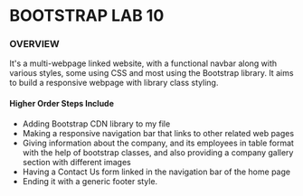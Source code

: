 
# BOOTSTRAP LAB 10


### OVERVIEW

It's a multi-webpage linked website, with a functional navbar along with various styles, some using CSS and most using the Bootstrap library. It aims to build a responsive webpage with library class styling. 

#### Higher Order Steps Include 

- Adding Bootstrap CDN library to my file
- Making a responsive navigation bar that links to other related web pages
- Giving information about the company, and its employees in table format with the help of bootstrap classes, and also providing a company gallery section with different images
- Having a Contact Us form linked in the navigation bar of the home page
- Ending it with a generic footer style.

